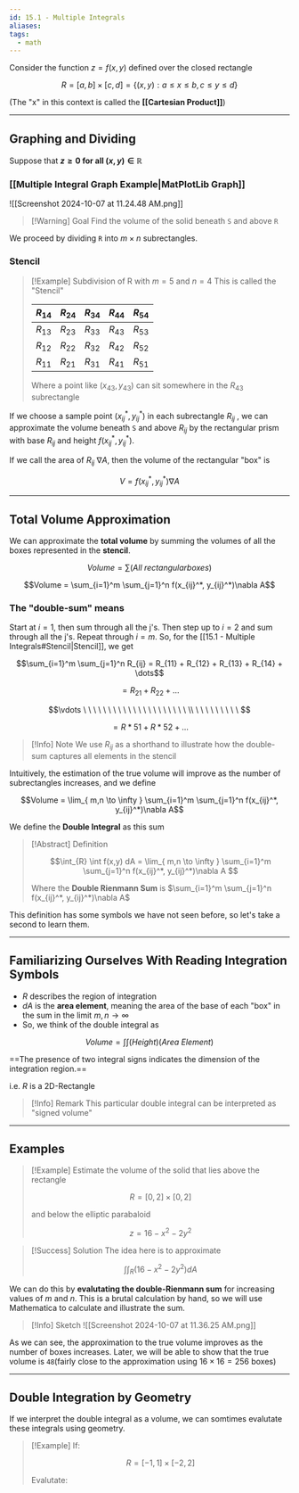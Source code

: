 ```yaml
---
id: 15.1 - Multiple Integrals
aliases: 
tags:
  - math
---
```


Consider the function $z=f(x,y)$ defined over the closed rectangle

$$R = [a,b] \times [c,d] = \{ (x,y) : a \leq x \leq b, c \leq y \leq d \}  $$

(The "x" in this context is called the **[[Cartesian Product]]**)

---

## Graphing and Dividing

Suppose that **$z \geq 0$ for all $(x,y) \in \mathbb{R}$**

### [[Multiple Integral Graph Example|MatPlotLib Graph]]

![[Screenshot 2024-10-07 at 11.24.48 AM.png]]

> [!Warning] Goal
> Find the volume of the solid beneath `S` and above `R`

We proceed by dividing `R` into $m \times n$ subrectangles.

### Stencil

> [!Example] Subdivision of R with $m=5$ and $n=4$
> This is called the "Stencil"
>
> | $R_{14}$ | $R_{24}$ | $R_{34}$ | $R_{44}$ | $R_{54}$ |
> | -------- | -------- | -------- | -------- | -------- |
> | $R_{13}$ | $R_{23}$ | $R_{33}$ | $R_{43}$ | $R_{53}$ |
> | $R_{12}$ | $R_{22}$ | $R_{32}$ | $R_{42}$ | $R_{52}$ |
> | $R_{11}$ | $R_{21}$ | $R_{31}$ | $R_{41}$ | $R_{51}$ |
>
> Where a point like $(x_{43},y_{43})$ can sit somewhere in the $R_{43}$ subrectangle

If we choose a sample point $(x_{ij}^*,y_{ij}^*)$ in each subrectangle $R_{ij}$ , we can approximate the volume beneath `S` and above $R_{ij}$ by the rectangular prism with base $R_{ij}$ and height $f(x_{ij}^*, y_{ij}^*)$.

If we call the area of $R_{ij}$ $\nabla A$, then the volume of the rectangular "box" is

$$V = f(x_{ij}^*,y_{ij}^*)\nabla A$$

---

## Total Volume Approximation

We can approximate the **total volume** by summing the volumes of all the boxes represented in the **stencil**.

$$Volume = \sum(All\ rectangular boxes)$$

$$Volume = \sum_{i=1}^m \sum_{j=1}^n f(x_{ij}^*, y_{ij}^*)\nabla A$$

### The "double-sum" means

Start at $i=1$, then sum through all the j's. Then step up to $i=2$ and sum through all the j's. Repeat through $i=m$. So, for the [[15.1 - Multiple Integrals#Stencil|Stencil]], we get

$$\sum_{i=1}^m \sum_{j=1}^n R_{ij} = R_{11} + R_{12} + R_{13} + R_{14} + \dots$$

$$= R_{21} + R_{22} + \dots$$

$$\vdots \ \ \ \ \ \ \ \ \ \ \ \ \ \ \ \ \ \ \ \ \ \\ \ \ \ \ \ \ \ \ \ $$

$$= R*{51} + R*{52} + \dots$$


> [!Info] Note
> We use $R_{ij}$ as a shorthand to illustrate how the double-sum captures all elements in the stencil

Intuitively, the estimation of the true volume will improve as the number of subrectangles increases, and we define

$$Volume = \lim_{ m,n \to \infty } \sum_{i=1}^m \sum_{j=1}^n f(x_{ij}^*, y_{ij}^*)\nabla A$$

We define the **Double Integral** as this sum

> [!Abstract] Definition
>
> $$\int_{R} \int f(x,y) dA = \lim_{ m,n \to \infty } \sum_{i=1}^m \sum_{j=1}^n f(x_{ij}^*, y_{ij}^*)\nabla A $$
>
> Where the **Double Rienmann Sum** is $\sum_{i=1}^m \sum_{j=1}^n f(x_{ij}^*, y_{ij}^*)\nabla A$

This definition has some symbols we have not seen before, so let's take a second to learn them.

---

## Familiarizing Ourselves With Reading Integration Symbols

- $R$ describes the region of integration
- $dA$ is the **area element**, meaning the area of the base of each "box" in the sum in the limit $m,n \rightarrow \infty$
- So, we think of the double integral as

$$Volume = \int \int (Height)(Area\ Element)$$

==The presence of two integral signs indicates the dimension of the integration region.==

i.e. $R$ is a 2D-Rectangle

> [!Info] Remark
> This particular double integral can be interpreted as "signed volume"

---

## Examples

> [!Example]
> Estimate the volume of the solid that lies above the rectangle 
> 
> $$R = [0,2] \times [0,2]$$ 
> 
> and below the elliptic parabaloid 
> 
> $$z = 16-x^2-2y^2$$

> [!Success] Solution
> The idea here is to approximate 
> 
> $$\int \int_{R} (16-x^2-2y^2)dA$$

We can do this by **evalutating the double-Rienmann sum** for increasing values of $m$ and $n$. This is a brutal calculation by hand, so we will use Mathematica to calculate and illustrate the sum.

> [!Info] Sketch
> ![[Screenshot 2024-10-07 at 11.36.25 AM.png]]

As we can see, the approximation to the true volume improves as the number of boxes increases. Later, we will be able to show that the true volume is `48`(fairly close to the approximation using $16 \times 16 = 256$ boxes)

---

## Double Integration by Geometry

If we interpret the double integral as a volume, we can somtimes evalutate these integrals using geometry.

> [!Example] 
> If:
>
> $$R = [-1,1] \times [-2,2]$$
>
> Evalutate: